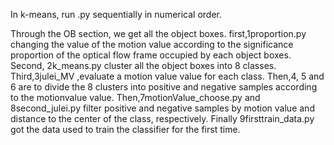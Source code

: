 In k-means, run .py sequentially in numerical order.

Through the OB section, we get all the object boxes.  first,1proportion.py changing the value of the motion value according to the significance proportion of the optical flow frame occupied by each object boxes.  Second, 2k_means.py cluster all the object boxes into 8 classes.   Third,3julei_MV ,evaluate a motion value value for each class.   Then,4, 5 and 6 are to divide the 8 clusters into positive and negative samples according to the motionvalue value.  Then,7motionValue_choose.py and 8second_julei.py filter positive and negative samples by motion value and distance to the center of the class, respectively.   Finally 9firsttrain_data.py got the data used to train the classifier for the first time.
